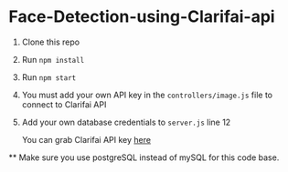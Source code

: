 # Face-Detection-using-Clarifai-api

1. Clone this repo
2. Run `npm install`
3. Run `npm start`
4. You must add your own API key in the `controllers/image.js` file to connect to Clarifai API
5. Add your own database credentials to `server.js` line 12

   You can grab Clarifai API key [here](https://www.clarifai.com/)
   
   

** Make sure you use postgreSQL instead of mySQL for this code base.
